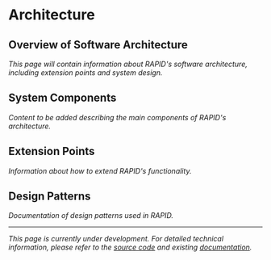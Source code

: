 # Architecture

## Overview of Software Architecture

*This page will contain information about RAPID's software architecture, including extension points and system design.*

## System Components

*Content to be added describing the main components of RAPID's architecture.*

## Extension Points

*Information about how to extend RAPID's functionality.*

## Design Patterns

*Documentation of design patterns used in RAPID.*

---

*This page is currently under development. For detailed technical information, please refer to the [source code](https://github.com/c-h-david/rapid) and existing [documentation](../user-guide/tutorials/documents.md).*